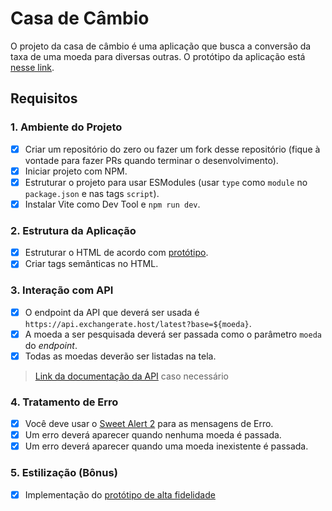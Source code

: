 # Casa de Câmbio

O projeto da casa de câmbio é uma aplicação que busca a conversão da taxa de uma moeda para diversas outras.
O protótipo da aplicação está [nesse link](https://www.figma.com/file/H3gBEiF0F94VESCGx9DD17/Casa-de-C%C3%A2mbio?node-id=0%3A1).

## Requisitos

### 1. Ambiente do Projeto
- [x] Criar um repositório do zero ou fazer um fork desse repositório (fique à vontade para fazer PRs quando terminar o desenvolvimento).
- [x] Iniciar projeto com NPM.
- [x] Estruturar o projeto para usar ESModules (usar `type` como `module` no `package.json` e nas tags `script`).
- [x] Instalar Vite como Dev Tool e `npm run dev`.

### 2. Estrutura da Aplicação
- [x] Estruturar o HTML de acordo com [protótipo](https://www.figma.com/file/H3gBEiF0F94VESCGx9DD17/Casa-de-C%C3%A2mbio?node-id=0%3A1).
- [x] Criar tags semânticas no HTML.

### 3. Interação com API
- [x] O endpoint da API que deverá ser usada é `https://api.exchangerate.host/latest?base=${moeda}`. 
- [x] A moeda a ser pesquisada deverá ser passada como o parâmetro `moeda` do _endpoint_.
- [x] Todas as moedas deverão ser listadas na tela.
> [Link da documentação da API](https://exchangerate.host/#/docs) caso necessário

### 4. Tratamento de Erro
- [x] Você deve usar o [Sweet Alert 2](https://sweetalert2.github.io/) para as mensagens de Erro.
- [x] Um erro deverá aparecer quando nenhuma moeda é passada.
- [x] Um erro deverá aparecer quando uma moeda inexistente é passada.

### 5. Estilização (Bônus)
- [x] Implementação do [protótipo de alta fidelidade](https://www.figma.com/file/H3gBEiF0F94VESCGx9DD17/Casa-de-C%C3%A2mbio?node-id=0%3A1)
